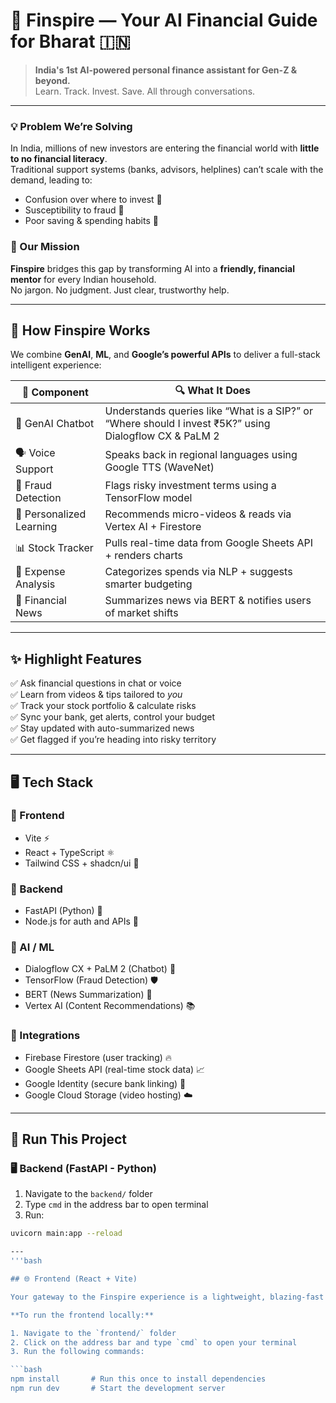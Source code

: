 # 🚀 Finspire — Your AI Financial Guide for Bharat 🇮🇳

> **India's 1st AI-powered personal finance assistant for Gen-Z & beyond.**  
> Learn. Track. Invest. Save. All through conversations.

---

### 💡 Problem We’re Solving

In India, millions of new investors are entering the financial world with **little to no financial literacy**.  
Traditional support systems (banks, advisors, helplines) can’t scale with the demand, leading to:
- Confusion over where to invest 💸  
- Susceptibility to fraud 🚨  
- Poor saving & spending habits 😬  

### 🎯 Our Mission

**Finspire** bridges this gap by transforming AI into a **friendly, financial mentor** for every Indian household.  
No jargon. No judgment. Just clear, trustworthy help.

---

## 🧠 How Finspire Works

We combine **GenAI**, **ML**, and **Google’s powerful APIs** to deliver a full-stack intelligent experience:

| 🧩 Component | 🔍 What It Does |
|-------------|----------------|
| 🤖 GenAI Chatbot | Understands queries like “What is a SIP?” or “Where should I invest ₹5K?” using Dialogflow CX & PaLM 2 |
| 🗣️ Voice Support | Speaks back in regional languages using Google TTS (WaveNet) |
| 🔐 Fraud Detection | Flags risky investment terms using a TensorFlow model |
| 🎥 Personalized Learning | Recommends micro-videos & reads via Vertex AI + Firestore |
| 📊 Stock Tracker | Pulls real-time data from Google Sheets API + renders charts |
| 💸 Expense Analysis | Categorizes spends via NLP + suggests smarter budgeting |
| 📰 Financial News | Summarizes news via BERT & notifies users of market shifts |

---

## ✨ Highlight Features

✅ Ask financial questions in chat or voice  
✅ Learn from videos & tips tailored to *you*  
✅ Track your stock portfolio & calculate risks  
✅ Sync your bank, get alerts, control your budget  
✅ Stay updated with auto-summarized news  
✅ Get flagged if you’re heading into risky territory  

---

## 🖥️ Tech Stack

### 🎨 Frontend
- Vite ⚡
- React + TypeScript ⚛️
- Tailwind CSS + shadcn/ui 💅

### 🔧 Backend
- FastAPI (Python) 🐍
- Node.js for auth and APIs 🧱

### 🔬 AI / ML
- Dialogflow CX + PaLM 2 (Chatbot) 🧠  
- TensorFlow (Fraud Detection) 🛡️  
- BERT (News Summarization) 📰  
- Vertex AI (Content Recommendations) 📚

### 🔗 Integrations
- Firebase Firestore (user tracking) 🔥  
- Google Sheets API (real-time stock data) 📈  
- Google Identity (secure bank linking) 🔐  
- Google Cloud Storage (video hosting) ☁️

---

## 🧪 Run This Project

### 🖥️ Backend (FastAPI - Python)
1. Navigate to the `backend/` folder  
2. Type `cmd` in the address bar to open terminal  
3. Run:
```bash
uvicorn main:app --reload

---
'''bash

## 🌐 Frontend (React + Vite)

Your gateway to the Finspire experience is a lightweight, blazing-fast interface powered by modern web tools.

**To run the frontend locally:**

1. Navigate to the `frontend/` folder  
2. Click on the address bar and type `cmd` to open your terminal  
3. Run the following commands:

```bash
npm install       # Run this once to install dependencies  
npm run dev       # Start the development server
